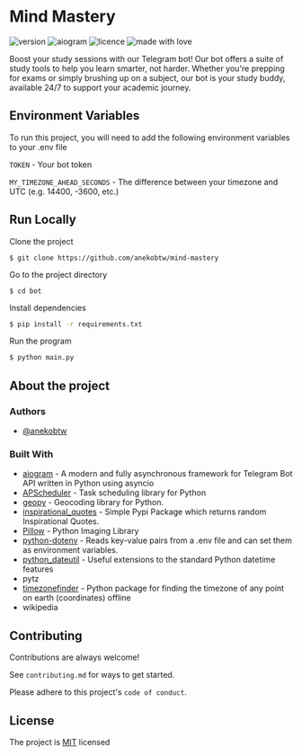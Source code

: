 
# Mind Mastery
![version](https://img.shields.io/badge/Project_version-1.0.0-blue)
![aiogram](https://img.shields.io/badge/aiogram-3.x-blue)
![licence](https://img.shields.io/badge/License-MIT-green)
![made with love](https://img.shields.io/badge/Made_with-Love-red)
 
Boost your study sessions with our Telegram bot! Our bot offers a suite of study tools to help you learn smarter, not harder. Whether you're prepping for exams or simply brushing up on a subject, our bot is your study buddy, available 24/7 to support your academic journey.
## Environment Variables
To run this project, you will need to add the following environment variables to your .env file

`TOKEN` - Your bot token

`MY_TIMEZONE_AHEAD_SECONDS` - The difference between your timezone and UTC (e.g. 14400, -3600, etc.)
## Run Locally
Clone the project

```
$ git clone https://github.com/anekobtw/mind-mastery
```

Go to the project directory

```
$ cd bot
```

Install dependencies

```bash
$ pip install -r requirements.txt
```

Run the program

```bash
$ python main.py
```
## About the project
### Authors

- [@anekobtw](https://www.github.com/anekobtw) 
 ### Built With
- [aiogram](https://github.com/aiogram/aiogram) - A modern and fully asynchronous framework for Telegram Bot API written in Python using asyncio 
- [APScheduler](https://github.com/agronholm/apscheduler) - Task scheduling library for Python 
- [geopy](https://github.com/geopy/geopy) - Geocoding library for Python. 
- [inspirational_quotes](https://github.com/saip007/inspirational_quotes) -  Simple Pypi Package which returns random Inspirational Quotes.
- [Pillow](https://github.com/python-pillow/Pillow) -  Python Imaging Library
- [python-dotenv](https://github.com/theskumar/python-dotenv) - Reads key-value pairs from a .env file and can set them as environment variables.
- [python_dateutil](https://github.com/dateutil/dateutil) - Useful extensions to the standard Python datetime features 
- pytz
- [timezonefinder](https://github.com/jannikmi/timezonefinder) - Python package for finding the timezone of any point on earth (coordinates) offline
- wikipedia
## Contributing
Contributions are always welcome!

See `contributing.md` for ways to get started.

Please adhere to this project's `code of conduct`.
## License
The project is [MIT](https://choosealicense.com/licenses/mit/) licensed
